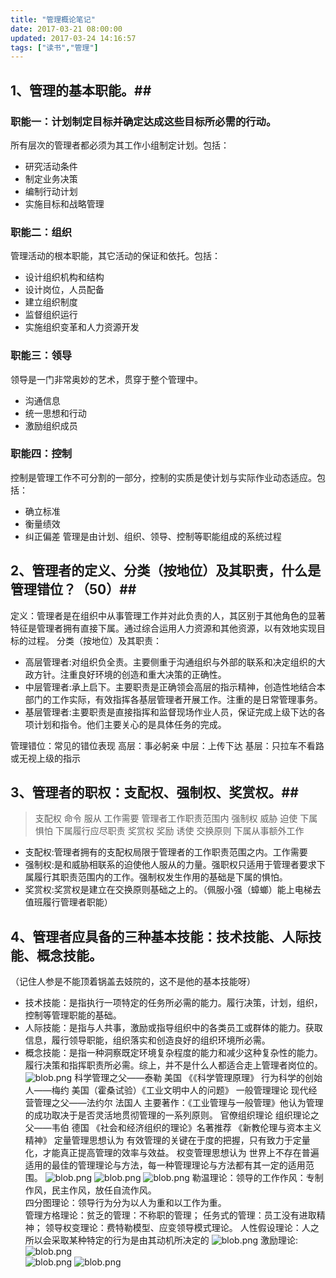```yaml
---
title: "管理概论笔记"
date: 2017-03-21 08:00:00
updated: 2017-03-24 14:16:57
tags: ["读书","管理"]
---
```

## 1、管理的基本职能。##
### 职能一：计划制定目标并确定达成这些目标所必需的行动。
所有层次的管理者都必须为其工作小组制定计划。包括：
- 研究活动条件
- 制定业务决策
- 编制行动计划
- 实施目标和战略管理
### 职能二：组织
 管理活动的根本职能，其它活动的保证和依托。包括：
- 设计组织机构和结构
- 设计岗位，人员配备
- 建立组织制度
- 监督组织运行
- 实施组织变革和人力资源开发
### 职能三：领导
领导是一门非常奥妙的艺术，贯穿于整个管理中。
- 沟通信息
- 统一思想和行动
- 激励组织成员
### 职能四：控制
控制是管理工作不可分割的一部分，控制的实质是使计划与实际作业动态适应。包括：
- 确立标准
- 衡量绩效
- 纠正偏差
管理是由计划、组织、领导、控制等职能组成的系统过程

## 2、管理者的定义、分类（按地位）及其职责，什么是管理错位？（50）##
定义：管理者是在组织中从事管理工作并对此负责的人，其区别于其他角色的显著特征是管理者拥有直接下属。通过综合运用人力资源和其他资源，以有效地实现目标的过程。
分类（按地位）及其职责：
- 高层管理者:对组织负全责。主要侧重于沟通组织与外部的联系和决定组织的大政方针。注重良好环境的创造和重大决策的正确性。
- 中层管理者:承上启下。主要职责是正确领会高层的指示精神，创造性地结合本部门的工作实际，有效指挥各基层管理者开展工作。注重的是日常管理事务。
- 基层管理者:主要职责是直接指挥和监督现场作业人员，保证完成上级下达的各项计划和指令。他们主要关心的是具体任务的完成。
  
管理错位：常见的错位表现
高层：事必躬亲
中层：上传下达
基层：只拉车不看路或无视上级的指示

## 3、管理者的职权：支配权、强制权、奖赏权。##
> 支配权 命令 服从 工作需要 管理者工作职责范围内
> 强制权 威胁 迫使 下属惧怕 下属履行应尽职责
> 奖赏权 奖励 诱使 交换原则 下属从事额外工作

- 支配权:管理者拥有的支配权局限于管理者的工作职责范围之内。工作需要
- 强制权:是和威胁相联系的迫使他人服从的力量。强职权只适用于管理者要求下属履行其职责范围内的工作。强制权发生作用的基础是下属的惧怕。
- 奖赏权:奖赏权是建立在交换原则基础之上的。（佩服小强（蟑螂）能上电梯去值班履行管理者职能）

## 4、管理者应具备的三种基本技能：技术技能、人际技能、概念技能。
（记住人参是不能顶着锅盖去妓院的，这不是他的基本技能呀）
- 技术技能：是指执行一项特定的任务所必需的能力。履行决策，计划，组织，控制等管理职能的基础。
- 人际技能：是指与人共事，激励或指导组织中的各类员工或群体的能力。获取信息，履行领导职能，组织落实和创造良好的组织环境所必需。
- 概念技能：是指一种洞察既定环境复杂程度的能力和减少这种复杂性的能力。履行决策和指挥职责所必需。综上，并不是什么人都适合走上管理者岗位的。
![blob.png](/uploads/ueditor/php/upload/image/20170320/1489982550.png)
科学管理之父——泰勒 美国 《《科学管理原理》
行为科学的创始人——梅约 美国（霍桑试验）《工业文明中人的问题》
一般管理理论 现代经营管理之父——法约尔 法国人  主要著作：《工业管理与一般管理》他认为管理的成功取决于是否灵活地贯彻管理的一系列原则。
官僚组织理论  组织理论之父——韦伯  德国  《社会和经济组织的理论》名著推荐 《新教伦理与资本主义精神》
定量管理思想认为 有效管理的关键在于度的把握，只有致力于定量化，才能真正提高管理的效率与效益。
权变管理思想认为  世界上不存在普遍适用的最佳的管理理论与方法，每一种管理理论与方法都有其一定的适用范围。
![blob.png](/uploads/ueditor/php/upload/image/20170320/1489982657.png)
![blob.png](/uploads/ueditor/php/upload/image/20170320/1489982682.png)
![blob.png](/uploads/ueditor/php/upload/image/20170320/1489982745.png)
勒温理论：领导的工作作风：专制作风，民主作风，放任自流作风。  
四分图理论：领导行为分为以人为重和以工作为重。  
管理方格理论：贫乏的管理：不称职的管理；  任务式的管理：员工没有进取精神；
领导权变理论：费特勒模型、应变领导模式理论。
人性假设理论：人之所以会采取某种特定的行为是由其动机所决定的
![blob.png](/uploads/ueditor/php/upload/image/20170320/1489982807.png)
激励理论:
![blob.png](/uploads/ueditor/php/upload/image/20170320/1489982807.png)  
![blob.png](/uploads/ueditor/php/upload/image/20170320/1489982900.png)
![blob.png](/uploads/ueditor/php/upload/image/20170320/1489982914.png)
  
